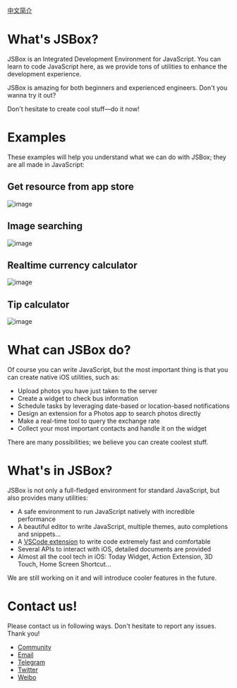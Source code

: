 [中文简介](https://github.com/cyanzhong/xTeko/blob/master/README_CN.md)

# What's JSBox?

JSBox is an Integrated Development Environment for JavaScript. You can learn to code JavaScript here, as we provide tons of utilities to enhance the development experience.

JSBox is amazing for both beginners and experienced engineers. Don't you wanna try it out?

Don't hesitate to create cool stuff—do it now!

# Examples

These examples will help you understand what we can do with JSBox; they are all made in JavaScript:

## Get resource from app store

![image](https://github.com/cyanzhong/xTeko/blob/master/assets/app-store.gif?raw=true)

## Image searching

![image](https://github.com/cyanzhong/xTeko/blob/master/assets/image-search.gif?raw=true)

## Realtime currency calculator

![image](https://github.com/cyanzhong/xTeko/blob/master/assets/currency.gif?raw=true)

## Tip calculator

![image](https://github.com/cyanzhong/xTeko/blob/master/assets/tip-calc.gif?raw=true)

# What can JSBox do?

Of course you can write JavaScript, but the most important thing is that you can create native iOS utilities, such as:

- Upload photos you have just taken to the server
- Create a widget to check bus information
- Schedule tasks by leveraging date-based or location-based notifications
- Design an extension for a Photos app to search photos directly
- Make a real-time tool to query the exchange rate
- Collect your most important contacts and handle it on the widget

There are many possibilities; we believe you can create coolest stuff.

# What's in JSBox?

JSBox is not only a full-fledged environment for standard JavaScript, but also provides many utilities:

- A safe environment to run JavaScript natively with incredible performance
- A beautiful editor to write JavaScript, multiple themes, auto completions and snippets...
- A [VSCode extension](https://marketplace.visualstudio.com/items?itemName=Ying.jsbox) to write code extremely fast and comfortable
- Several APIs to interact with iOS, detailed documents are provided
- Almost all the cool tech in iOS: Today Widget, Action Extension, 3D Touch, Home Screen Shortcut...

We are still working on it and will introduce cooler features in the future.

# Contact us!

Please contact us in following ways. Don't hesitate to report any issues. Thank you!

- [Community](https://jsboxbbs.com)
- [Email](mailto:log.e@qq.com)
- [Telegram](https://t.me/PinTG)
- [Twitter](https://twitter.com/cyanapps)
- [Weibo](https://weibo.com/0x00eeee)
